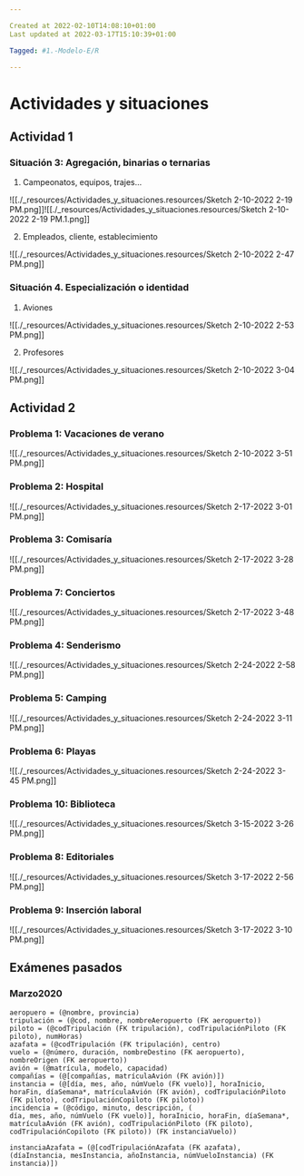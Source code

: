 ```yaml
---

Created at 2022-02-10T14:08:10+01:00
Last updated at 2022-03-17T15:10:39+01:00

Tagged: #1.-Modelo-E/R

---
```


# Actividades y situaciones
## Actividad 1

### Situación 3: Agregación, binarias o ternarias

1. Campeonatos, equipos, trajes...

![[./_resources/Actividades_y_situaciones.resources/Sketch 2-10-2022 2-19 PM.png]]![[./_resources/Actividades_y_situaciones.resources/Sketch 2-10-2022 2-19 PM.1.png]]


2. Empleados, cliente, establecimiento

![[./_resources/Actividades_y_situaciones.resources/Sketch 2-10-2022 2-47 PM.png]]


### Situación 4. Especialización o identidad

1. Aviones

![[./_resources/Actividades_y_situaciones.resources/Sketch 2-10-2022 2-53 PM.png]]

2. Profesores

![[./_resources/Actividades_y_situaciones.resources/Sketch 2-10-2022 3-04 PM.png]]


## Actividad 2

### Problema 1: Vacaciones de verano

![[./_resources/Actividades_y_situaciones.resources/Sketch 2-10-2022 3-51 PM.png]]


### Problema 2: Hospital

![[./_resources/Actividades_y_situaciones.resources/Sketch 2-17-2022 3-01 PM.png]]


### Problema 3: Comisaría

![[./_resources/Actividades_y_situaciones.resources/Sketch 2-17-2022 3-28 PM.png]]


### Problema 7: Conciertos

![[./_resources/Actividades_y_situaciones.resources/Sketch 2-17-2022 3-48 PM.png]]

### Problema 4: Senderismo

![[./_resources/Actividades_y_situaciones.resources/Sketch 2-24-2022 2-58 PM.png]]

### Problema 5: Camping

![[./_resources/Actividades_y_situaciones.resources/Sketch 2-24-2022 3-11 PM.png]]

### Problema 6: Playas

![[./_resources/Actividades_y_situaciones.resources/Sketch 2-24-2022 3-45 PM.png]]


### Problema 10: Biblioteca

![[./_resources/Actividades_y_situaciones.resources/Sketch 3-15-2022 3-26 PM.png]]


### Problema 8: Editoriales

![[./_resources/Actividades_y_situaciones.resources/Sketch 3-17-2022 2-56 PM.png]]


### Problema 9: Inserción laboral

![[./_resources/Actividades_y_situaciones.resources/Sketch 3-17-2022 3-10 PM.png]]


## Exámenes pasados

### Marzo2020


```
aeropuero = (@nombre, provincia)
tripulación = (@cod, nombre, nombreAeropuerto (FK aeropuerto))
piloto = (@codTripulación (FK tripulación), codTripulaciónPiloto (FK piloto), numHoras)
azafata = (@codTripulación (FK tripulación), centro)
vuelo = (@número, duración, nombreDestino (FK aeropuerto), nombreOrigen (FK aeropuerto))
avión = (@matrícula, modelo, capacidad)
compañías = (@[compañías, matrículaAvión (FK avión)])
instancia = (@[día, mes, año, númVuelo (FK vuelo)], horaInicio, horaFin, díaSemana*, matrículaAvión (FK avión), codTripulaciónPiloto (FK piloto), codTripulaciónCopiloto (FK piloto))
incidencia = (@código, minuto, descripción, (
día, mes, año, númVuelo (FK vuelo)], horaInicio, horaFin, díaSemana*, matrículaAvión (FK avión), codTripulaciónPiloto (FK piloto), codTripulaciónCopiloto (FK piloto)) (FK instanciaVuelo))

instanciaAzafata = (@[codTripulaciónAzafata (FK azafata), (díaInstancia, mesInstancia, añoInstancia, númVueloInstancia) (FK instancia)])
```

